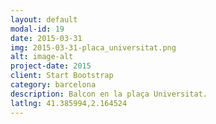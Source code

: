 ```yaml
---
layout: default
modal-id: 19
date: 2015-03-31
img: 2015-03-31-placa_universitat.png
alt: image-alt
project-date: 2015
client: Start Bootstrap
category: barcelona
description: Balcon en la plaça Universitat.
latlng: 41.385994,2.164524
---
```


